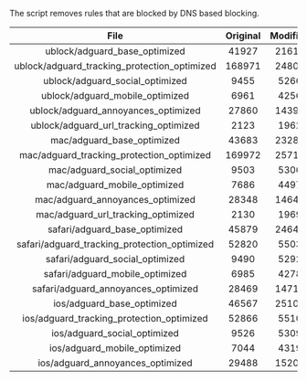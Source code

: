 The script removes rules that are blocked by DNS based blocking.


| File | Original | Modified |
|:----:|:-----:|:-----:|
| ublock/adguard_base_optimized | 41927 | 21614 |
| ublock/adguard_tracking_protection_optimized | 168971 | 24801 |
| ublock/adguard_social_optimized | 9455 | 5266 |
| ublock/adguard_mobile_optimized | 6961 | 4256 |
| ublock/adguard_annoyances_optimized | 27860 | 14399 |
| ublock/adguard_url_tracking_optimized | 2123 | 1962 |
| mac/adguard_base_optimized | 43683 | 23288 |
| mac/adguard_tracking_protection_optimized | 169972 | 25714 |
| mac/adguard_social_optimized | 9503 | 5306 |
| mac/adguard_mobile_optimized | 7686 | 4497 |
| mac/adguard_annoyances_optimized | 28348 | 14640 |
| mac/adguard_url_tracking_optimized | 2130 | 1969 |
| safari/adguard_base_optimized | 45879 | 24641 |
| safari/adguard_tracking_protection_optimized | 52820 | 5503 |
| safari/adguard_social_optimized | 9490 | 5292 |
| safari/adguard_mobile_optimized | 6985 | 4278 |
| safari/adguard_annoyances_optimized | 28469 | 14716 |
| ios/adguard_base_optimized | 46567 | 25101 |
| ios/adguard_tracking_protection_optimized | 52866 | 5510 |
| ios/adguard_social_optimized | 9526 | 5309 |
| ios/adguard_mobile_optimized | 7044 | 4319 |
| ios/adguard_annoyances_optimized | 29488 | 15201 |
